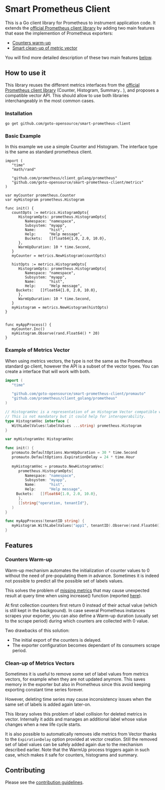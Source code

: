 
# Smart Prometheus Client

This is a Go client library for Prometheus to instrument application code. 
It extends the [official Prometheus client library](https://github.com/prometheus/client_golang) by adding two main features that ease the implemention of Prometheus exporters:

- [Counters warm-up](#counters-warm-up)
- [Smart clean-up of metric vector](#clean-up-of-metrics-vectors)

You will find more detailed description of these two main features [below](#features).

## How to use it

This library reuses the different metrics interfaces from the [official Prometheus client library](https://github.com/prometheus/client_golang) (Counter, Histogram, Summary.. ), and proposes a compatible vector API. This should allow to use both libraries interchangeably in the most common cases.

### Installation

```
go get github.com/goto-opensource/smart-prometheus-client
```

### Basic Example

In this example we use a simple Counter and Histogram.
The interface type is the same as standard prometheus client.


```golang
import ( 
   "time"
   "math/rand"

   "github.com/prometheus/client_golang/prometheus"
   "github.com/goto-opensource/smart-prometheus-client/metrics"
)

var myCounter prometheus.Counter
var myHistogram prometheus.Histogram

func init() {
   countOpts := metrics.HistogramOpts{
      HistogramOpts: prometheus.HistogramOpts{
         Namespace: "namespace",
         Subsystem: "myapp",
         Name:      "hist",
         Help:      "Help message",
         Buckets:   []float64{1.0, 2.0, 10.0},
      },
      WarmUpDuration: 10 * time.Second,
   }
   myCounter = metrics.NewHistogram(countOpts)

   histOpts := metrics.HistogramOpts{
      HistogramOpts: prometheus.HistogramOpts{
         Namespace: "namespace",
         Subsystem: "myapp",
         Name:      "hist",
         Help:      "Help message",
	 Buckets:   []float64{1.0, 2.0, 10.0},
      },
      WarmUpDuration: 10 * time.Second,
   }
   myHistogram = metrics.NewHistogram(histOpts)
}


func myAppProcess() {
   myCounter.Inc()
   myHistogram.Observe(rand.Float64() * 20)
}

```

### Example of Metrics Vector

When using metrics vectors, the type is not the same as the Prometheus standard go client, however the API is a subset of the vector types.
You can create a interface that will work with both.

``` go
import (
   "time"

   "github.com/goto-opensource/smart-prometheus-client/promauto"
   "github.com/prometheus/client_golang/prometheus"
)

// HistogramVec is a representation of an Histogram Vector compatible with the type from Prometheus standard go client.
// This is not mandatory but it could help for interoperability.
type HistogramVec interface {
   WithLabelValues(labelValues ...string) prometheus.Histogram
}

var myHistogramVec HistogramVec

func init() {
   promauto.DefaultOptions.WarmUpDuration = 30 * time.Second
   promauto.DefaultOptions.ExpirationDelay = 24 * time.Hour
   
   myHistogramVec = promauto.NewHistogramVec(
      prometheus.HistogramOpts{
         Namespace: "namespace",
         Subsystem: "myapp",
         Name:      "hist",
         Help:      "Help message",
	 Buckets:   []float64{1.0, 2.0, 10.0},
      },
      []string{"operation, tenantId"},
   )
}

func myAppProcess(tenantID string) {
   myHistogram.WithLabelValues("app1", tenantID).Observe(rand.Float64() * 20)
}

```


## Features

### Counters Warm-up

Warm-up mechanism automates the initialization of counter values to 0 without the need of pre-populating them in advance.
Sometimes it is indeed not possible to predict all the possible set of labels values.

This solves the problem of [missing metrics](https://prometheus.io/docs/practices/instrumentation/#avoid-missing-metrics) that may cause unexpected result at query time when using increase() function (reported [here](https://github.com/prometheus/prometheus/issues/1673)).

At first collection counters first return 0 instead of their actual value (which is still kept in the background).
In case several Prometheus instances scrapes your exporter, you can also define a Warm-up duration (usually set to the scrape period) during which counters are collected with 0 value.

Two drawbacks of this solution:
- The initial export of the counters is delayed.
- The exporter configuration becomes dependant of its consumers scrape period.


### Clean-up of Metrics Vectors

Sometimes it is useful to remove some set of label values from metrics vectors, for example when they are not updated anymore. This saves memory in the exporter but also in Prometheus since this avoid keeping exporting constant time series forever.

However, deleting time series may cause inconsistency issues when the same set of labels is added again later-on.

This library solves this problem of label collision for deleted metrics in vector. Internally it adds and manages an additional label whose value changes when a new life cycle starts.

It is also possible to automatically removes idle metrics from Vector thanks to the `ExpirationDelay` option provided at vector creation. Still the removed set of label values can be safely added again due to the mechanism described earlier. Note that the WarmUp process triggers again in such case, which makes it safe for counters, histograms and summary.

## Contributing

Please see the [contribution guidelines](CONTRIBUTING.md).
